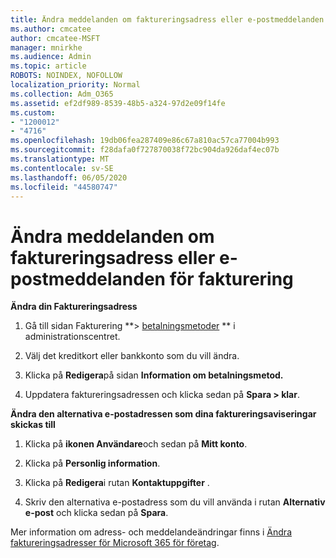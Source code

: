 ```yaml
---
title: Ändra meddelanden om faktureringsadress eller e-postmeddelanden för fakturering
ms.author: cmcatee
author: cmcatee-MSFT
manager: mnirkhe
ms.audience: Admin
ms.topic: article
ROBOTS: NOINDEX, NOFOLLOW
localization_priority: Normal
ms.collection: Adm_O365
ms.assetid: ef2df989-8539-48b5-a324-97d2e09f14fe
ms.custom:
- "1200012"
- "4716"
ms.openlocfilehash: 19db06fea287409e86c67a810ac57ca77004b993
ms.sourcegitcommit: f28dafa0f727870038f72bc904da926daf4ec07b
ms.translationtype: MT
ms.contentlocale: sv-SE
ms.lasthandoff: 06/05/2020
ms.locfileid: "44580747"
---
```

# <a name="change-billing-address-or-billing-email-notifications"></a>Ändra meddelanden om faktureringsadress eller e-postmeddelanden för fakturering

**Ändra din Faktureringsadress**

1. Gå till sidan Fakturering **> [betalningsmetoder](https://go.microsoft.com/fwlink/p/?linkid=2018806) ** i administrationscentret.

2. Välj det kreditkort eller bankkonto som du vill ändra.

3. Klicka på **Redigera**på sidan **Information om betalningsmetod.**

4. Uppdatera faktureringsadressen och klicka sedan på **Spara > klar**.

**Ändra den alternativa e-postadressen som dina faktureringsaviseringar skickas till** 

1. Klicka på **ikonen Användare**och sedan på **Mitt konto**.

2. Klicka på **Personlig information**.

3. Klicka på **Redigera**i rutan **Kontaktuppgifter** .

4. Skriv den alternativa e-postadress som du vill använda i rutan **Alternativ e-post** och klicka sedan på **Spara**.

Mer information om adress- och meddelandeändringar finns i [Ändra faktureringsadresser för Microsoft 365 för företag](https://docs.microsoft.com/microsoft-365/commerce/billing-and-payments/change-your-billing-addresses?view=o365-worldwide).
